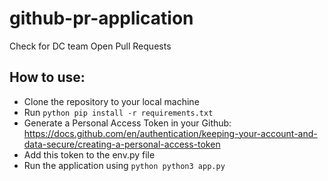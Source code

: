 # github-pr-application
Check for DC team Open Pull Requests

## How to use:

- Clone the repository to your local machine
- Run ```python pip install -r requirements.txt```
- Generate a Personal Access Token in your Github: https://docs.github.com/en/authentication/keeping-your-account-and-data-secure/creating-a-personal-access-token
- Add this token to the env.py file
- Run the application using ```python python3 app.py ```
